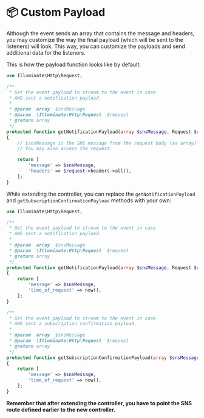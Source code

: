 # 📦 Custom Payload

Although the event sends an array that contains the message and headers, you may customize the way the final payload (which will be sent to the listeners) will look. This way, you can customize the payloads and send additional data for the listeners.

This is how the payload function looks like by default:

```php
use Illuminate\Http\Request;

/**
 * Get the event payload to stream to the event in case
 * AWS sent a notification payload.
 *
 * @param  array  $snsMessage
 * @param  \Illuminate\Http\Request  $request
 * @return array
 */
protected function getNotificationPayload(array $snsMessage, Request $request): array
{
    // $snsMessage is the SNS message from the request body (as array)
    // You may also access the request.

    return [
        'message' => $snsMessage,
        'headers' => $request->headers->all(),
    ];
}
```

While extending the controller, you can replace the `getNotificationPayload` and `getSubscriptionConfirmationPayload` methods with your own:

```php
use Illuminate\Http\Request;

/**
 * Get the event payload to stream to the event in case
 * AWS sent a notification payload.
 *
 * @param  array  $snsMessage
 * @param  \Illuminate\Http\Request  $request
 * @return array
 */
protected function getNotificationPayload(array $snsMessage, Request $request): array
{
    return [
        'message' => $snsMessage,
        'time_of_request' => now(),
    ];
}

/**
 * Get the event payload to stream to the event in case
 * AWS sent a subscription confirmation payload.
 *
 * @param  array  $snsMessage
 * @param  \Illuminate\Http\Request  $request
 * @return array
 */
protected function getSubscriptionConfirmationPayload(array $snsMessage, Request $request): array
{
    return [
        'message' => $snsMessage,
        'time_of_request' => now(),
    ];
}
```

**Remember that after extending the controller, you have to point the SNS route defined earlier to the new controller.**

